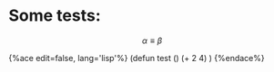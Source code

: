 Some tests:
===========

$$\alpha \equiv \beta$$

{%ace edit=false, lang='lisp'%}
(defun test ()
	(+ 2 4)
	)
{%endace%}





